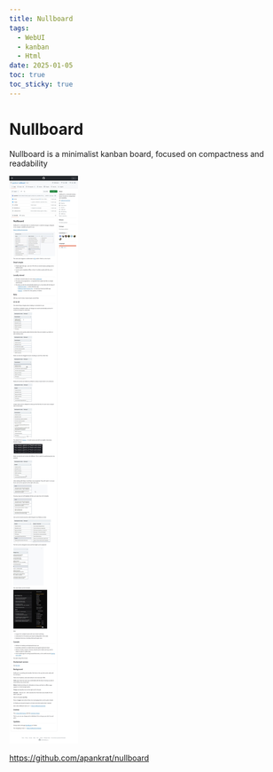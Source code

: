 ```yaml
---
title: Nullboard
tags:
  - WebUI
  - kanban
  - Html
date: 2025-01-05
toc: true
toc_sticky: true
---
```




# Nullboard
Nullboard is a minimalist kanban board, focused on compactness and readability

![](../_asset/2024-12-19-nullboard-20250105132556.jpg)

<https://github.com/apankrat/nullboard>
